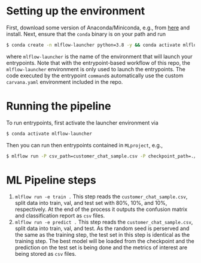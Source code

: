 # Setting up the environment

First, download some version of Anaconda/Miniconda, e.g., from [here](https://docs.conda.io/en/latest/miniconda.html) and install.  Next, ensure that the `conda` binary is on your path and run

```bash
$ conda create -n mlflow-launcher python=3.8 -y && conda activate mlflow-launcher && pip install -r ./requirements.txt
```

where `mlflow-launcher` is the name of the environment that will launch your entrypoints.  Note that with the entrypoint-based workflow of this repo, the `mlflow-launcher` environment is only used to launch the entrypoints.  The code executed by the entrypoint `command`s automatically use the custom `carvana.yaml` environment included in the repo.


# Running the pipeline

To run entrypoints, first activate the launcher environment via

```bash
$ conda activate mlflow-launcher
```

Then you can run then entrypoints contained in  `MLproject`, e.g., 

```bash
$ mlflow run -P csv_path=customer_chat_sample.csv -P checkpoint_path=./pl_models/Carvana/checkpoint -P batch_size=16 -e train .
```

# ML Pipeline steps

1) ```mlflow run -e train .``` This step reads the `customer_chat_sample.csv`, split data into train, val, and test set with 80%, 10%, and 10%, respectively. At the end of the process it outputs the confusion matrix and classification report as `csv` files. 
3) ```mlflow run -e predict .``` This step reads the `customer_chat_sample.csv`, split data into train, val, and test. As the random seed is perserved and the same as the training step, the test set in this step is identical as the training step. The best model will be loaded from the checkpoint and the prediction on the test set is being done and the metrics of interest are being stored as `csv` files.
